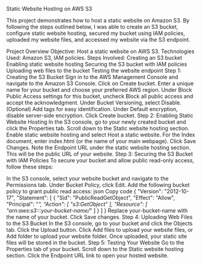 Static Website Hosting on AWS S3

This project demonstrates how to host a static website on Amazon S3. By following the steps outlined below, I was able to create an S3 bucket, configure static website hosting, secured my bucket using IAM policies, uploaded my website files, and accessed my website via the S3 endpoint.

Project Overview
Objective: Host a static website on AWS S3.
Technologies Used: Amazon S3, IAM policies.
Steps Involved:
Creating an S3 bucket
Enabling static website hosting
Securing the S3 bucket with IAM policies
Uploading web files to the bucket
Testing the website endpoint
Step 1: Creating the S3 Bucket
Sign in to the AWS Management Console and navigate to the Amazon S3 Console.
Click on Create bucket.
Enter a unique name for your bucket and choose your preferred AWS region.
Under Block Public Access settings for this bucket, uncheck Block all public access and accept the acknowledgment.
Under Bucket Versioning, select Disable.
(Optional) Add tags for easy identification.
Under Default encryption, disable server-side encryption.
Click Create bucket.
Step 2: Enabling Static Website Hosting
In the S3 console, go to your newly created bucket and click the Properties tab.
Scroll down to the Static website hosting section.
Enable static website hosting and select Host a static website.
For the Index document, enter index.html (or the name of your main webpage).
Click Save Changes.
Note the Endpoint URL under the static website hosting section. This will be the public URL of your website.
Step 3: Securing the S3 Bucket with IAM Policies
To secure your bucket and allow public read-only access, follow these steps:

In the S3 console, select your website bucket and navigate to the Permissions tab.
Under Bucket Policy, click Edit.
Add the following bucket policy to grant public read access:
json
Copy code
{
    "Version": "2012-10-17",
    "Statement": [
        {
            "Sid": "PublicReadGetObject",
            "Effect": "Allow",
            "Principal": "*",
            "Action": [
                "s3:GetObject"
            ],
            "Resource": [
                "arn:aws:s3:::your-bucket-name/*"
            ]
        }
    ]
}
Replace your-bucket-name with the name of your bucket.
Click Save changes.
Step 4: Uploading Web Files to the S3 Bucket
In the S3 console, go to your bucket and click the Objects tab.
Click the Upload button.
Click Add files to upload your website files, or Add folder to upload your website folder.
Once uploaded, your static site files will be stored in the bucket.
Step 5: Testing Your Website
Go to the Properties tab of your bucket.
Scroll down to the Static website hosting section.
Click the Endpoint URL link to open your hosted website.
